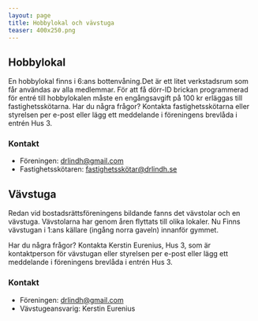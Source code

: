 ```yaml
---
layout: page
title: Hobbylokal och vävstuga
teaser: 400x250.png
---
```

## Hobbylokal

En hobbylokal finns i 6:ans bottenvåning.Det är ett litet verkstadsrum som får användas av alla medlemmar. För att få dörr-ID brickan programmerad för entré till hobbylokalen måste en engångsavgift på 100 kr erläggas till fastighetsskötarna.
Har du några frågor? Kontakta fastighetsskötarna eller styrelsen per e-post eller lägg ett meddelande i föreningens brevlåda i entrén Hus 3.

### Kontakt

* Föreningen: drlindh@gmail.com
* Fastighetsskötaren: fastighetsskötar@drlindh.se

## Vävstuga

Redan vid bostadsrättsföreningens bildande fanns det vävstolar och en vävstuga. Vävstolarna har genom åren flyttats till olika lokaler. Nu Finns vävstugan i 1:ans källare (ingång norra gaveln) innanför gymmet.

Har du några frågor? Kontakta Kerstin Eurenius, Hus 3, som är kontaktperson för vävstugan eller styrelsen per e-post eller lägg ett meddelande i föreningens brevlåda i entrén Hus 3.

### Kontakt

* Föreningen: drlindh@gmail.com
* Vävstugeansvarig: Kerstin Eurenius
